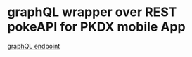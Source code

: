 # graphQL wrapper over REST pokeAPI for PKDX mobile App

[graphQL endpoint]('https://pkdx-apollo-engine.herokuapp.com/')
